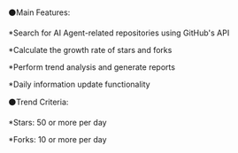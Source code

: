 ⚫️Main Features:

*Search for AI Agent-related repositories using GitHub's API

*Calculate the growth rate of stars and forks

*Perform trend analysis and generate reports

*Daily information update functionality



⚫️Trend Criteria:

*Stars: 50 or more per day

*Forks: 10 or more per day
